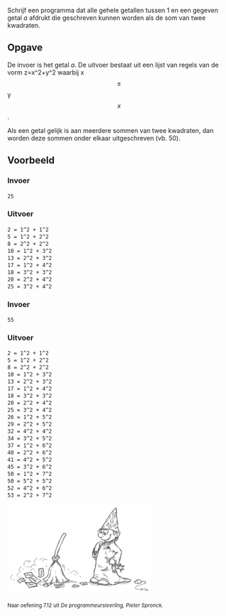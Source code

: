 Schrijf een programma dat alle gehele getallen tussen 1 en een gegeven getal *a* afdrukt die geschreven kunnen
 worden als de som van twee kwadraten.

## Opgave

De invoer is het getal *a*.
De uitvoer bestaat uit een lijst van regels van de vorm z=x^2+y^2 waarbij x $$\leq$$ y $$ x$$.

Als een getal gelijk is aan meerdere sommen van twee kwadraten, dan worden deze sommen onder elkaar uitgeschreven
(vb. 50).


## Voorbeeld


### Invoer
```
25
```

### Uitvoer
```
2 = 1^2 + 1^2
5 = 1^2 + 2^2
8 = 2^2 + 2^2
10 = 1^2 + 3^2
13 = 2^2 + 3^2
17 = 1^2 + 4^2
18 = 3^2 + 3^2
20 = 2^2 + 4^2
25 = 3^2 + 4^2
```

### Invoer
```
55
```

### Uitvoer
```
2 = 1^2 + 1^2
5 = 1^2 + 2^2
8 = 2^2 + 2^2
10 = 1^2 + 3^2
13 = 2^2 + 3^2
17 = 1^2 + 4^2
18 = 3^2 + 3^2
20 = 2^2 + 4^2
25 = 3^2 + 4^2
26 = 1^2 + 5^2
29 = 2^2 + 5^2
32 = 4^2 + 4^2
34 = 3^2 + 5^2
37 = 1^2 + 6^2
40 = 2^2 + 6^2
41 = 4^2 + 5^2
45 = 3^2 + 6^2
50 = 1^2 + 7^2
50 = 5^2 + 5^2
52 = 4^2 + 6^2
53 = 2^2 + 7^2

```


<div class="dodona-centered-group">
  <img alt="Programmeursleerling" height="200" data-caption="Naar oefening 7.12 uit De programmeursleerling, Pieter Spronck" src="media/figuurProgrammeursleerling.png"/>
  <p><small>Naar oefening 7.12 uit <em>De programmeursleerling, Pieter Spronck</em>.</small></p>
</div>
